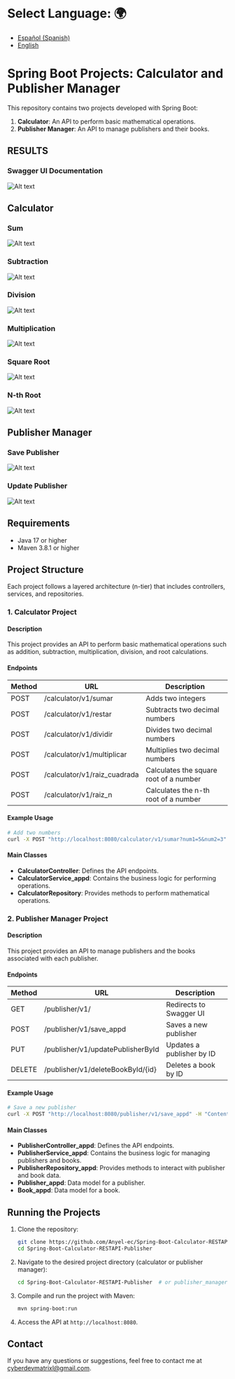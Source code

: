 # **Select Language:** 🌍
- [Español (Spanish)](README-es.md)
- [English](README.md)

# Spring Boot Projects: Calculator and Publisher Manager

This repository contains two projects developed with Spring Boot:

1. **Calculator**: An API to perform basic mathematical operations.
2. **Publisher Manager**: An API to manage publishers and their books.

## RESULTS
### Swagger UI Documentation
![Alt text](docs/doc.PNG)
## Calculator
### Sum
![Alt text](docs/sumar.PNG)
### Subtraction
![Alt text](docs/subtract.PNG)
### Division
![Alt text](docs/div.PNG)
### Multiplication
![Alt text](docs/mul.PNG)
### Square Root
![Alt text](docs/r2.PNG)
### N-th Root
![Alt text](docs/rn.PNG)
## Publisher Manager
### Save Publisher
![Alt text](docs/save.PNG)
### Update Publisher
![Alt text](docs/edit.PNG)



## Requirements

- Java 17 or higher
- Maven 3.8.1 or higher

## Project Structure

Each project follows a layered architecture (n-tier) that includes controllers, services, and repositories.

### 1. Calculator Project

#### Description

This project provides an API to perform basic mathematical operations such as addition, subtraction, multiplication, division, and root calculations.

#### Endpoints

| Method | URL                   | Description                        |
|--------|-----------------------|------------------------------------|
| POST   | /calculator/v1/sumar  | Adds two integers                  |
| POST   | /calculator/v1/restar | Subtracts two decimal numbers      |
| POST   | /calculator/v1/dividir| Divides two decimal numbers        |
| POST   | /calculator/v1/multiplicar | Multiplies two decimal numbers  |
| POST   | /calculator/v1/raiz_cuadrada | Calculates the square root of a number |
| POST   | /calculator/v1/raiz_n | Calculates the n-th root of a number |

#### Example Usage

```bash
# Add two numbers
curl -X POST "http://localhost:8080/calculator/v1/sumar?num1=5&num2=3"
```

#### Main Classes

- **CalculatorController**: Defines the API endpoints.
- **CalculatorService_appd**: Contains the business logic for performing operations.
- **CalculatorRepository**: Provides methods to perform mathematical operations.

### 2. Publisher Manager Project

#### Description

This project provides an API to manage publishers and the books associated with each publisher.

#### Endpoints

| Method | URL                          | Description                                     |
|--------|------------------------------|-------------------------------------------------|
| GET    | /publisher/v1/               | Redirects to Swagger UI                         |
| POST   | /publisher/v1/save_appd      | Saves a new publisher                           |
| PUT    | /publisher/v1/updatePublisherById | Updates a publisher by ID                     |
| DELETE | /publisher/v1/deleteBookById/{id} | Deletes a book by ID                          |

#### Example Usage

```bash
# Save a new publisher
curl -X POST "http://localhost:8080/publisher/v1/save_appd" -H "Content-Type: application/json" -d '{"id_app": 1, "name_app": "Publisher ABC", "book_app": []}'
```

#### Main Classes

- **PublisherController_appd**: Defines the API endpoints.
- **PublisherService_appd**: Contains the business logic for managing publishers and books.
- **PublisherRepository_appd**: Provides methods to interact with publisher and book data.
- **Publisher_appd**: Data model for a publisher.
- **Book_appd**: Data model for a book.

## Running the Projects

1. Clone the repository:

   ```bash
   git clone https://github.com/Anyel-ec/Spring-Boot-Calculator-RESTAPI-Publisher
   cd Spring-Boot-Calculator-RESTAPI-Publisher
   ```

2. Navigate to the desired project directory (calculator or publisher manager):

   ```bash
   cd Spring-Boot-Calculator-RESTAPI-Publisher  # or publisher_manager
   ```

3. Compile and run the project with Maven:

   ```bash
   mvn spring-boot:run
   ```

4. Access the API at `http://localhost:8080`.

## Contact

If you have any questions or suggestions, feel free to contact me at [cyberdevmatrixl@gmail.com](mailto:cyberdevmatrixl@gmail.com).
